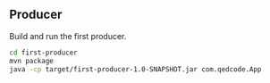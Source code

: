 ## Producer

Build and run the first producer.

```bash
cd first-producer
mvn package
java -cp target/first-producer-1.0-SNAPSHOT.jar com.qedcode.App
```
